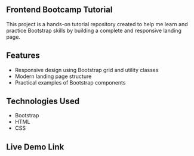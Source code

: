 **Frontend Bootcamp Tutorial**
-
This project is a hands-on tutorial repository created to help me learn and practice Bootstrap skills by building a complete and responsive landing page.

**Features**
-
* Responsive design using Bootstrap grid and utility classes
* Modern landing page structure
* Practical examples of Bootstrap components

**Technologies Used**
-
* Bootstrap
* HTML
* CSS

**Live Demo Link**
-


